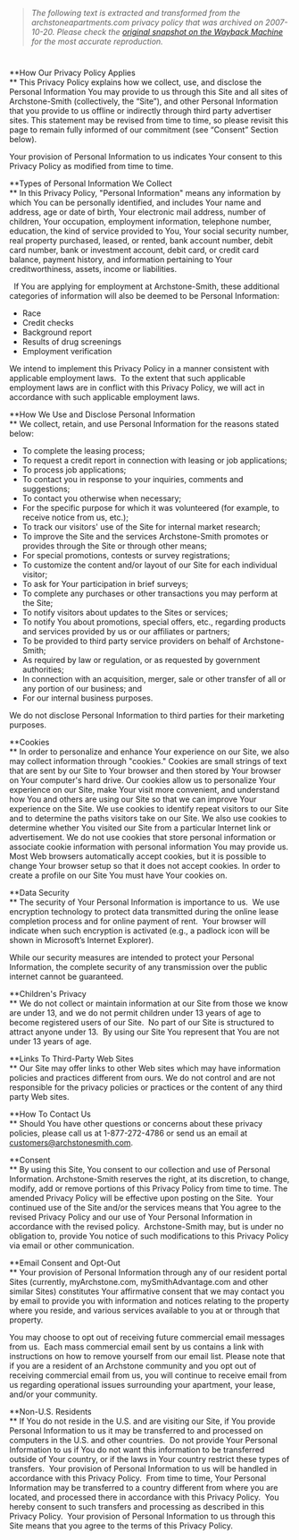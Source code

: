 > *The following text is extracted and transformed from the archstoneapartments.com privacy policy that was archived on 2007-10-20. Please check the [original snapshot on the Wayback Machine](https://web.archive.org/web/20071020082106id_/http%3A//www.archstoneapartments.com/Privacy_Policy.htm) for the most accurate reproduction.*

# 

**How Our Privacy Policy Applies  
** This Privacy Policy explains how we collect, use, and disclose the Personal Information You may provide to us through this Site and all sites of Archstone-Smith (collectively, the “Site”), and other Personal Information that you provide to us offline or indirectly through third party advertiser sites. This statement may be revised from time to time, so please revisit this page to remain fully informed of our commitment (see “Consent” Section below).

Your provision of Personal Information to us indicates Your consent to this Privacy Policy as modified from time to time. 

**Types of Personal Information We Collect  
** In this Privacy Policy, "Personal Information" means any information by which You can be personally identified, and includes Your name and address, age or date of birth, Your electronic mail address, number of children, Your occupation, employment information, telephone number, education, the kind of service provided to You, Your social security number, real property purchased, leased, or rented, bank account number, debit card number, bank or investment account, debit card, or credit card balance, payment history, and information pertaining to Your creditworthiness, assets, income or liabilities.

  If You are applying for employment at Archstone-Smith, these additional categories of information will also be deemed to be Personal Information:

  * Race 
  * Credit checks 
  * Background report 
  * Results of drug screenings 
  * Employment verification



We intend to implement this Privacy Policy in a manner consistent with applicable employment laws.  To the extent that such applicable employment laws are in conflict with this Privacy Policy, we will act in accordance with such applicable employment laws.

**How We Use and Disclose Personal Information  
** We collect, retain, and use Personal Information for the reasons stated below: 

  * To complete the leasing process; 
  * To request a credit report in connection with leasing or job applications; 
  * To process job applications; 
  * To contact you in response to your inquiries, comments and suggestions; 
  * To contact you otherwise when necessary; 
  * For the specific purpose for which it was volunteered (for example, to receive notice from us, etc.); 
  * To track our visitors' use of the Site for internal market research; 
  * To improve the Site and the services Archstone-Smith promotes or provides through the Site or through other means; 
  * For special promotions, contests or survey registrations; 
  * To customize the content and/or layout of our Site for each individual visitor; 
  * To ask for Your participation in brief surveys; 
  * To complete any purchases or other transactions you may perform at the Site; 
  * To notify visitors about updates to the Sites or services; 
  * To notify You about promotions, special offers, etc., regarding products and services provided by us or our affiliates or partners; 
  * To be provided to third party service providers on behalf of Archstone-Smith; 
  * As required by law or regulation, or as requested by government authorities; 
  * In connection with an acquisition, merger, sale or other transfer of all or any portion of our business; and 
  * For our internal business purposes.



We do not disclose Personal Information to third parties for their marketing purposes.

**Cookies  
** In order to personalize and enhance Your experience on our Site, we also may collect information through "cookies." Cookies are small strings of text that are sent by our Site to Your browser and then stored by Your browser on Your computer's hard drive. Our cookies allow us to personalize Your experience on our Site, make Your visit more convenient, and understand how You and others are using our Site so that we can improve Your experience on the Site. We use cookies to identify repeat visitors to our Site and to determine the paths visitors take on our Site. We also use cookies to determine whether You visited our Site from a particular Internet link or advertisement. We do not use cookies that store personal information or associate cookie information with personal information You may provide us. Most Web browsers automatically accept cookies, but it is possible to change Your browser setup so that it does not accept cookies. In order to create a profile on our Site You must have Your cookies on.

**Data Security  
** The security of Your Personal Information is importance to us.  We use encryption technology to protect data transmitted during the online lease completion process and for online payment of rent.  Your browser will indicate when such encryption is activated (e.g., a padlock icon will be shown in Microsoft’s Internet Explorer).

While our security measures are intended to protect your Personal Information, the complete security of any transmission over the public internet cannot be guaranteed.

**Children's Privacy  
** We do not collect or maintain information at our Site from those we know are under 13, and we do not permit children under 13 years of age to become registered users of our Site.  No part of our Site is structured to attract anyone under 13.  By using our Site You represent that You are not under 13 years of age.

**Links To Third-Party Web Sites  
** Our Site may offer links to other Web sites which may have information policies and practices different from ours. We do not control and are not responsible for the privacy policies or practices or the content of any third party Web sites.

**How To Contact Us  
** Should You have other questions or concerns about these privacy policies, please call us at 1-877-272-4786 or send us an email at [customers@archstonesmith.com](mailto:customers@archstonesmith.com).

**Consent  
** By using this Site, You consent to our collection and use of Personal Information. Archstone-Smith reserves the right, at its discretion, to change, modify, add or remove portions of this Privacy Policy from time to time. The amended Privacy Policy will be effective upon posting on the Site.  Your continued use of the Site and/or the services means that You agree to the revised Privacy Policy and our use of Your Personal Information in accordance with the revised policy.  Archstone-Smith may, but is under no obligation to, provide You notice of such modifications to this Privacy Policy via email or other communication.

**Email Consent and Opt-Out  
** Your provision of Personal Information through any of our resident portal Sites (currently, myArchstone.com, mySmithAdvantage.com and other similar Sites) constitutes Your affirmative consent that we may contact you by email to provide you with information and notices relating to the property where you reside, and various services available to you at or through that property.

You may choose to opt out of receiving future commercial email messages from us.  Each mass commercial email sent by us contains a link with instructions on how to remove yourself from our email list. Please note that if you are a resident of an Archstone community and you opt out of receiving commercial email from us, you will continue to receive email from us regarding operational issues surrounding your apartment, your lease, and/or your community.

**Non-U.S. Residents  
** If You do not reside in the U.S. and are visiting our Site, if You provide Personal Information to us it may be transferred to and processed on computers in the U.S. and other countries.  Do not provide Your Personal Information to us if You do not want this information to be transferred outside of Your country, or if the laws in Your country restrict these types of transfers.  Your provision of Personal Information to us will be handled in accordance with this Privacy Policy.  From time to time, Your Personal Information may be transferred to a country different from where you are located, and processed there in accordance with this Privacy Policy.  You hereby consent to such transfers and processing as described in this Privacy Policy.  Your provision of Personal Information to us through this Site means that you agree to the terms of this Privacy Policy. 
